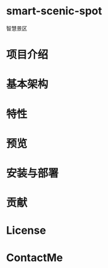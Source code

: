 # smart-scenic-spot
智慧景区

项目介绍
=========================

基本架构
=========================

特性
=========================

预览
=========================

安装与部署
=========================

贡献
=========================

License
=========================

ContactMe
=========================

